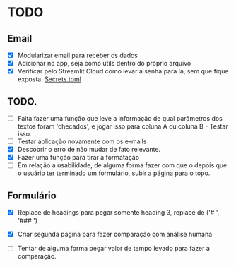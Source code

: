 # TODO

## Email
- [x] Modularizar email para receber os dados
- [x] Adicionar no app, seja como utils dentro do próprio arquivo
- [x] Verificar pelo Streamlit Cloud como levar a senha para lá, sem que fique exposta. [Secrets.toml](https://docs.streamlit.io/develop/api-reference/connections/secrets.toml)

## TODO.
- [ ] Falta fazer uma função que leve a informação de qual parâmetros dos textos foram 'checados', e jogar isso para coluna A ou coluna B - Testar isso.
- [ ] Testar aplicação novamente com os e-mails
- [x] Descobrir o erro de não mudar de fato relevante.
- [x] Fazer uma função para tirar a formatação 
- [ ] Em relação a usabilidade, de alguma forma fazer com que o depois que o usuário ter terminado um formulário, subir a página para o topo.

## Formulário
- [x] Replace de headings para pegar somente heading 3, replace de ('# ', '### ')
- [x] Criar segunda página para fazer comparação com análise humana
- [ ] Tentar de alguma forma pegar valor de tempo levado para fazer a comparação.

